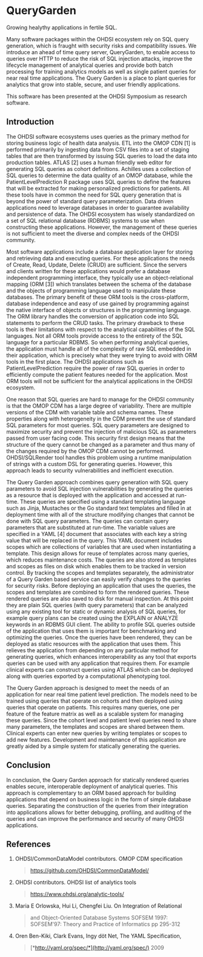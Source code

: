 QueryGarden
===========

Growing healythy applications in fertile SQL.


Many software packages within the OHDSI ecosystem rely on SQL query
generation, which is fraught with security risks and compatibility
issues. We introduce an ahead of time query server, QueryGarden, to
enable access to queries over HTTP to reduce the risk of SQL injection
attacks, improve the lifecycle management of analytical queries and
provide both batch processing for training analytics models as well as
single patient queries for near real time applications. The Query Garden
is a place to plant queries for analytics that grow into stable, secure,
and user friendly applications.

This software has been presented at the OHDSI Symposium as research software.
<!-- For more details click [here](/ohdsi.html). -->


## Introduction

The OHDSI software ecosystems uses queries as the primary method for
storing business logic of health data analysis. ETL into the OMOP CDN
\[1\] is performed primarily by ingesting data from CSV files into a set
of staging tables that are then transformed by issuing SQL queries to
load the data into production tables. ATLAS \[2\] uses a human friendly
web editor for generating SQL queries as cohort definitions. Achilles
uses a collection of SQL queries to determine the data quality of an
OMOP database, while the PatientLevelPrediction R package uses SQL
queries to define the features that will be extracted for making
personalized predictions for patients. All these tools have in common
the need for SQL query generation that is beyond the power of standard
query parameterization. Data driven applications need to leverage
databases in order to guarantee availability and persistence of data.
The OHDSI ecosystem has wisely standardized on a set of SQL relational
database (RDBMS) systems to use when constructing these applications.
However, the management of these queries is not sufficient to meet the
diverse and complex needs of the OHDSI community.

Most software applications include a database application layer for
storing and retrieving data and executing queries. For these
applications the needs of Create, Read, Update, Delete (CRUD) are
sufficient. Since the servers and clients written for these applications
would prefer a database independent programming interface, they
typically use an object-relational mapping (ORM \[3\]) which translates
between the schema of the database and the objects of programming
language used to manipulate these databases. The primary benefit of
these ORM tools is the cross-platform, database independence and easy of
use gained by programming against the native interface of objects or
structures in the programming language. The ORM library handles the
conversion of application code into SQL statements to perform the CRUD
tasks. The primary drawback to these tools is their limitations with
respect to the analytical capabilities of the SQL languages. Not all ORM
tools provide access to the entirety of the SQL language for a
particular RDBMS. So when performing analytical queries, the application
must handle all of the complexity of raw SQL embedded in their
application, which is precisely what they were trying to avoid with ORM
tools in the first place. The OHDSI applications such as
PatientLevelPrediction require the power of raw SQL queries in order to
efficiently compute the patient features needed for the application.
Most ORM tools will not be sufficient for the analytical applications in
the OHDSI ecosystem.

One reason that SQL queries are hard to manage for the OHDSI community
is that the OMOP CDM has a large degree of variability. There are
multiple versions of the CDM with variable table and schema names. These
properties along with heterogeneity in the CDM prevent the use of
standard SQL parameters for most queries. SQL query parameters are
designed to maximize security and prevent the injection of malicious SQL
as parameters passed from user facing code. This security first design
means that the structure of the query cannot be changed as a parameter
and thus many of the changes required by the OMOP CDM cannot be
performed. OHDSI/SQLRender tool handles this problem using a runtime
manipulation of strings with a custom DSL for generating queries.
However, this approach leads to security vulnerabilities and inefficient
execution.

The Query Garden approach combines query generation with SQL query
parameters to avoid SQL injection vulnerabilities by generating the
queries as a resource that is deployed with the application and accessed
at run-time. These queries are specified using a standard templating
language such as Jinja, Mustaches or the Go standard text templates and
filled in at deployment time with all of the structure modifying changes
that cannot be done with SQL query parameters. The queries can contain
query parameters that are substituted at run-time. The variable values
are specified in a YAML \[4\] document that associates with each key a
string value that will be replaced in the query. This YAML document
includes scopes which are collections of variables that are used when
instantiating a template. This design allows for reuse of templates
across many queries, which reduces maintenance costs. The queries are
also stored as templates and scopes as files on disk which enables them
to be tracked in version control. By tracking the scopes and templates
separately, the administrator of a Query Garden based service can easily
verify changes to the queries for security risks. Before deploying an
application that uses the queries, the scopes and templates are combined
to form the rendered queries. These rendered queries are also saved to
disk for manual inspection. At this point they are plain SQL queries
(with query parameters) that can be analyzed using any existing tool for
static or dynamic analysis of SQL queries, for example query plans can
be created using the EXPLAIN or ANALYZE keywords in an RDBMS GUI client.
The ability to profile SQL queries outside of the application that uses
them is important for benchmarking and optimizing the queries. Once the
queries have been rendered, they can be deployed as static resources
with the application that uses them. This relieves the application from
depending on any particular method for generating queries, which
enhances interoperability as any tool that exports queries can be used
with any application that requires them. For example clinical experts
can construct queries using ATLAS which can be deployed along with
queries exported by a computational phenotyping tool.

The Query Garden approach is designed to meet the needs of an
application for near real time patient level prediction. The models need
to be trained using queries that operate on cohorts and then deployed
using queries that operate on patients. This requires many queries, one
per feature of the feature matrix as well as a scalable system for
managing these queries. Since the cohort level and patient level queries
need to share many parameters, the templates and scopes are shared
between them. Clinical experts can enter new queries by writing
templates or scopes to add new features. Development and maintenance of
this application are greatly aided by a simple system for statically
generating the queries.

## Conclusion

In conclusion, the Query Garden approach for statically rendered queries
enables secure, interoperable deployment of analytical queries. This
approach is complementary to an ORM based approach for building
applications that depend on business logic in the form of simple
database queries. Separating the construction of the queries from their
integration into applications allows for better debugging, profiling,
and auditing of the queries and can improve the performance and security
of many OHDSI applications.

## References

1.  OHDSI/CommonDataModel contributors. OMOP CDM specification
    > https://github.com/OHDSI/CommonDataModel/

2.  OHDSI contributors. OHDSI list of analytics tools
    > https://www.ohdsi.org/analytic-tools/

3.  Maria E Orlowska, Hui Li, Chengfei Liu. On Integration of Relational
    > and Object-Oriented Database Systems SOFSEM 1997: SOFSEM'97:
    > Theory and Practice of Informatics pp 295-312

4.  Oren Ben-Kiki, Clark Evans, Ingy döt Net, The YAML Specification,
    > [*http://yaml.org/spec/*](http://yaml.org/spec/) 2009


